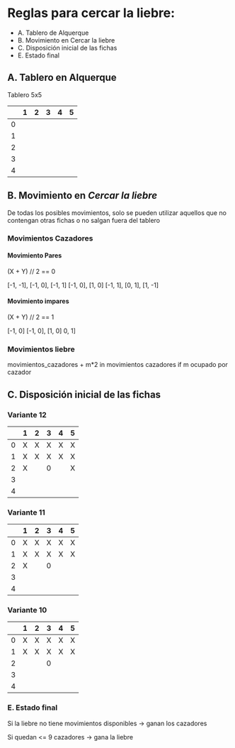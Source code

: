 # Reglas para cercar la liebre:

* A. Tablero de Alquerque
* B. Movimiento en Cercar la liebre
* C. Disposición inicial de las fichas
* E. Estado final

## A. Tablero en Alquerque

Tablero 5x5

|   | 1 | 2 | 3 | 4 | 5 |
| - | - | - | - | - | - |
| 0 |   |   |   |   |   |
| 1 |   |   |   |   |   |
| 2 |   |   |   |   |   |
| 3 |   |   |   |   |   |
| 4 |   |   |   |   |   |


## B. Movimiento en _Cercar la liebre_

De todas los posibles movimientos, solo se pueden utilizar aquellos que no contengan otras fichas o no salgan fuera del tablero

### Movimientos Cazadores

#### Movimiento Pares

(X + Y) // 2 == 0

[-1, -1], [-1, 0], [-1, 1]
[-1, 0], [1, 0]
[-1, 1], [0, 1], [1, -1]

#### Movimiento impares

(X + Y) // 2 == 1

[-1, 0]
[-1, 0], [1, 0]
0, 1]

### Movimientos liebre

movimientos_cazadores + m*2 in movimientos cazadores if m ocupado por cazador


## C. Disposición inicial de las fichas

### Variante 12


|   | 1 | 2 | 3 | 4 | 5 |
| - | - | - | - | - | - |
| 0 | X | X | X | X | X |
| 1 | X | X | X | X | X |
| 2 | X |   | 0 |   | X |
| 3 |   |   |   |   |   |
| 4 |   |   |   |   |   |

### Variante 11


|   | 1 | 2 | 3 | 4 | 5 |
| - | - | - | - | - | - |
| 0 | X | X | X | X | X |
| 1 | X | X | X | X | X |
| 2 | X |   | 0 |   |   |
| 3 |   |   |   |   |   |
| 4 |   |   |   |   |   |

### Variante 10


|   | 1 | 2 | 3 | 4 | 5 |
| - | - | - | - | - | - |
| 0 | X | X | X | X | X |
| 1 | X | X | X | X | X |
| 2 |   |   | 0 |   |   |
| 3 |   |   |   |   |   |
| 4 |   |   |   |   |   |

### E. Estado final

Si la liebre no tiene movimientos disponibles -> ganan los cazadores

Si quedan <= 9 cazadores -> gana la liebre


